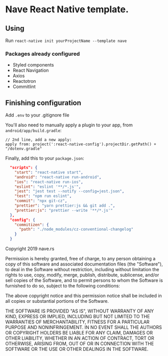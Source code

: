 # Nave React Native template.

## Using

Run `react-native init yourProjectName --template nave`

### Packages already configured

- Styled components
- React Navigation
- Axios
- Reactotron
- Commitlint

## Finishing configuration

Add `.env` to your .gitignore file

You'll also need to manually apply a plugin to your app, from `android/app/build.gradle`:

```
// 2nd line, add a new apply:
apply from: project(':react-native-config').projectDir.getPath() + "/dotenv.gradle"

```

Finally, add this to your `package.json`:

```json
  "scripts": {
    "start": "react-native start",
    "android": "react-native run-android",
    "ios": "react-native run-ios",
    "eslint": "eslint '**/*.js'",
    "jest": "jest test --notify --config=jest.json",
    "test": "npm run eslint",
    "commit": "npx git-cz",
    "prettier": "yarn prettier:js && git add .",
    "prettier:js": "prettier --write '**/*.js'"
  },
  "config": {
    "commitizen": {
      "path": "./node_modules/cz-conventional-changelog"
    }
  }
```

Copyright 2019 nave.rs

Permission is hereby granted, free of charge, to any person obtaining a copy of this software and associated documentation files (the "Software"), to deal in the Software without restriction, including without limitation the rights to use, copy, modify, merge, publish, distribute, sublicense, and/or sell copies of the Software, and to permit persons to whom the Software is furnished to do so, subject to the following conditions:

The above copyright notice and this permission notice shall be included in all copies or substantial portions of the Software.

THE SOFTWARE IS PROVIDED "AS IS", WITHOUT WARRANTY OF ANY KIND, EXPRESS OR IMPLIED, INCLUDING BUT NOT LIMITED TO THE WARRANTIES OF MERCHANTABILITY, FITNESS FOR A PARTICULAR PURPOSE AND NONINFRINGEMENT. IN NO EVENT SHALL THE AUTHORS OR COPYRIGHT HOLDERS BE LIABLE FOR ANY CLAIM, DAMAGES OR OTHER LIABILITY, WHETHER IN AN ACTION OF CONTRACT, TORT OR OTHERWISE, ARISING FROM, OUT OF OR IN CONNECTION WITH THE SOFTWARE OR THE USE OR OTHER DEALINGS IN THE SOFTWARE.
